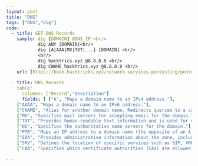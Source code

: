 ```yaml
---
layout: post
title: "DNS"
tags: ["DNS","dig"]
code:
  - title: GET DNS Records
    sample: dig [DOMAIN] @DNS_IP <br/>
            dig ANY [DOMAIN]<br/>
            dig [A|AAA|MX|TXT|...] [DOMAIN] <br/>
            <br/>
            dig hacktrics.xyz @8.8.8.8 <br/>
            dig CNAME hacktrics.xyz @8.8.8.8 <br/>
    url: [https://book.hacktricks.xyz/network-services-pentesting/pentesting-dns#ipv6,https://mxtoolbox.com/SuperTool.aspx]
    
  - title: DNS Records
    table:
      columns: ["Record","Description"]
      fields: [ ["A", "Maps a domain name to an IPv4 address."],
    ["AAAA", "Maps a domain name to an IPv6 address."],
    ["CNAME", "Alias for another domain name. Redirects queries to a canonical domain name."],
    ["MX", "Specifies mail servers for accepting email for the domain."],
    ["TXT", "Provides human-readable text information and is used for various purposes such as domain verification and security policies."],
    ["NS", "Specifies the authoritative name servers for the domain."],
    ["PTR", "Maps an IP address to a domain name (the opposite of an A record). Used for reverse DNS lookups."],
    ["SOA", "Provides administrative information about the zone, including the primary name server, the email of the domain administrator, the domain serial number, and other control parameters."],
    ["SRV", "Defines the location of specific services such as SIP, XMPP, etc."],
    ["CAA", "Specifies which certificate authorities (CAs) are allowed to issue certificates for the domain."]]

---
```


